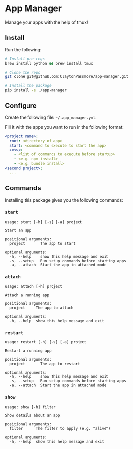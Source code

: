 # App Manager
Manage your apps with the help of tmux!

## Install
Run the following:
```bash
# Install pre-reqs
brew install python && brew install tmux

# Clone the repo
git clone git@github.com:ClaytonPassmore/app-manager.git

# Install the package
pip install -e ./app-manager
```

## Configure
Create the following file: `~/.app_manager.yml`.

Fill it with the apps you want to run in the following format:
```yml
<project name>:
  root: <directory of app>
  start: <command to execute to start the app>
  setup:
    - <list of commands to execute before startup>
    - <e.g. npm install>
    - <e.g. bundle install>
<second project>:
  ...
```


## Commands
Installing this package gives you the following commands:

### `start`
```
usage: start [-h] [-s] [-a] project

Start an app

positional arguments:
  project       The app to start

optional arguments:
  -h, --help    show this help message and exit
  -s, --setup   Run setup commands before starting apps
  -a, --attach  Start the app in attached mode
```


### `attach`
```
usage: attach [-h] project

Attach a running app

positional arguments:
  project     The app to attach

optional arguments:
  -h, --help  show this help message and exit
```


### `restart`
```
usage: restart [-h] [-s] [-a] project

Restart a running app

positional arguments:
  project       The app to restart

optional arguments:
  -h, --help    show this help message and exit
  -s, --setup   Run setup commands before starting apps
  -a, --attach  Start the app in attached mode
```


### `show`
```
usage: show [-h] filter

Show details about an app

positional arguments:
  filter      The filter to apply (e.g. "alive")

optional arguments:
  -h, --help  show this help message and exit
```
